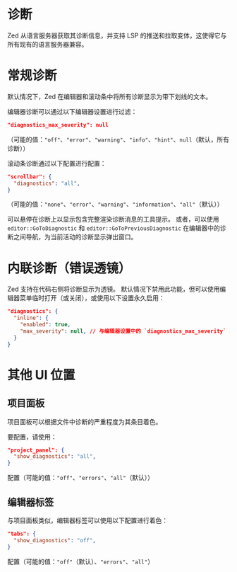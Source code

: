# 诊断

Zed 从语言服务器获取其诊断信息，并支持 LSP 的推送和拉取变体，这使得它与所有现有的语言服务器兼容。

# 常规诊断

默认情况下，Zed 在编辑器和滚动条中将所有诊断显示为带下划线的文本。

编辑器诊断可以通过以下编辑器设置进行过滤：

```json [settings]
"diagnostics_max_severity": null
```

（可能的值：`"off"`、`"error"`、`"warning"`、`"info"`、`"hint"`、`null`（默认，所有诊断））

滚动条诊断通过以下配置进行配置：

```json [settings]
"scrollbar": {
  "diagnostics": "all",
}
```

（可能的值：`"none"`、`"error"`、`"warning"`、`"information"`、`"all"`（默认））

可以悬停在诊断上以显示包含完整渲染诊断消息的工具提示。
或者，可以使用 `editor::GoToDiagnostic` 和 `editor::GoToPreviousDiagnostic` 在编辑器中的诊断之间导航，为当前活动的诊断显示弹出窗口。

# 内联诊断（错误透镜）

Zed 支持在代码右侧将诊断显示为透镜。
默认情况下禁用此功能，但可以使用编辑器菜单临时打开（或关闭），或使用以下设置永久启用：

```json [settings]
"diagnostics": {
  "inline": {
    "enabled": true,
    "max_severity": null, // 与编辑器设置中的 `diagnostics_max_severity` 相同的值
  }
}
```

# 其他 UI 位置

## 项目面板

项目面板可以根据文件中诊断的严重程度为其条目着色。

要配置，请使用：

```json [settings]
"project_panel": {
  "show_diagnostics": "all",
}
```

配置（可能的值：`"off"`、`"errors"`、`"all"`（默认））

## 编辑器标签

与项目面板类似，编辑器标签可以使用以下配置进行着色：

```json [settings]
"tabs": {
  "show_diagnostics": "off",
}
```

配置（可能的值：`"off"`（默认）、`"errors"`、`"all"`）
